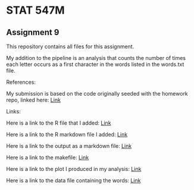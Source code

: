 # STAT 547M

## Assignment 9

This repository contains all files for this assignment. 

My addition to the pipeline is an analysis that counts the number of times each letter occurs as a first character in the words listed in the words.txt file. 

References:

My submission is based on the code originally seeded with the homework repo, linked here: [Link](https://github.com/STAT545-UBC/make-activity)

Links:

Here is a link to the R file that I added: [Link](https://github.com/STAT545-UBC-students/hw09-curtis77/blob/master/letterCount.r)

Here is a link to the R markdown file I added: [Link](https://github.com/STAT545-UBC-students/hw09-curtis77/blob/master/letterCount.rmd)

Here is a link to the output as a markdown file: [Link](https://github.com/STAT545-UBC-students/hw09-curtis77/blob/master/letterCount.md)

Here is a link to the makefile: [Link](https://github.com/STAT545-UBC-students/hw09-curtis77/blob/master/Makefile)

Here is a link to the plot I produced in my analysis: [Link](https://github.com/STAT545-UBC-students/hw09-curtis77/blob/master/letterCount.png)

Here is a link to the data file containing the words: [Link](https://github.com/STAT545-UBC-students/hw09-curtis77/blob/master/words.txt)


